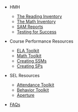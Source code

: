 <!-- _sidebar.md -->
- HMH

	- [The Reading Inventory](ri.md)
	- [The Math Inventory](mi.md)
	- [SAM Reports](sam.md)
	- [Testing for Success](success.md)
	
- Course Performance Resources

	- [ELA Toolkit](ela.md)
	- [Math Toolkit](math.md)
	- [Creating SSMs](supportmap.md)
	- [Creating SPs](sessionplan.md)


- SEL Resources

	- [Attendance Toolkit](attendance.md)
	- [Behavior Toolkit](behavior.md)
	- [Aperture](dessa.md)

- [FAQs](faq.md)
